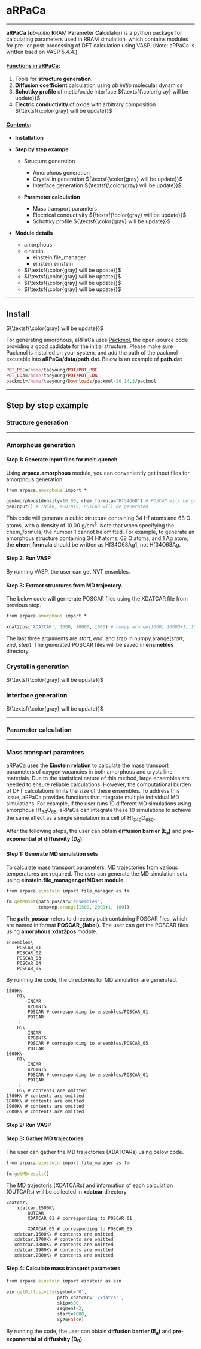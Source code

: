# aRPaCa
---
**aRPaCa** (***a****b-initio* **R**RAM **Pa**rameter **Ca**lculator) is a python package for calculating parameters used in RRAM simulation, which contains modules for pre- or post-processing of DFT calculation using VASP. (Note: aRPaCa is written baed on VASP 5.4.4.)

#### <ins>Functions in aRPaCa</ins>:

1. Tools for **structure generation**.
2. **Diffusion coefficient** calculation using *ab initio* molecular dynamics
3. **Schottky profile** of metla/oxide interface ${\textsf{\color{gray} will be update}}$
4. **Electric conductivity** of oxide with arbitrary composition ${\textsf{\color{gray} will be update}}$

#### <ins>Contents</ins>:
* **Installation**

* **Step by step exampe**
  * Structure generation
    * Amorphous generation
    * Crystallin generation ${\textsf{\color{gray} will be update}}$
    * Interface generation ${\textsf{\color{gray} will be update}}$

  * **Parameter calculation**
    * Mass transport paramters
    * Electrical conductivity ${\textsf{\color{gray} will be update}}$
    * Schottky profile ${\textsf{\color{gray} will be update}}$

* **Module details**
  * amorphous
  * einstein
    * einstein.file_manager
    * einstein.einstein
  * ${\textsf{\color{gray} will be update}}$
  * ${\textsf{\color{gray} will be update}}$
  * ${\textsf{\color{gray} will be update}}$
  * ${\textsf{\color{gray} will be update}}$
---
## Install

${\textsf{\color{gray} will be update}}$

For generating amorphous, aRPaCa uses [Packmol](https://m3g.github.io/packmol/download.shtml), the open-source code providing a good cadidate for the initial structure. Please make sure Packmol is installed on your system, and add the path of the packmol excutable into **aRPaCa/data/path.dat**. Below is an example of **path.dat**
```ruby
POT_PBE=/home/taeyoung/POT/POT_PBE
POT_LDA=/home/taeyoung/POT/POT_LDA
packmol=/home/taeyoung/Downloads/packmol-20.14.3/packmol
```
---
## Step by step example
### Structure generation
---
### Amorphous generation
#### Step 1: Generate input files for melt-quench
Using **arpaca.amorphous** module, you can conveniently get input files for amorphous generation
```ruby
from arpaca.amorphous import *

genAmorphous(density=10.00, chem_formula="Hf34O68") # POSCAR will be generated
genInput() # INCAR, KPOINTS, POTCAR will be generated
```
This code will generate a cubic structure containing 34 Hf atoms and 68 O atoms, with a density of 10.00 g/cm<SUP>3</SUP>. Note that when specifying the chem_formula, the number 1 cannot be omitted. For example, to generate an amorphous structure containing 34 Hf atoms, 68 O atoms, and 1 Ag atom, the **chem_formula** should be written as Hf34O68Ag1, not Hf34O68Ag.

#### Step 2: Run VASP

By running VASP, the user can get NVT ensmbles.

#### Step 3: Extract structures from MD trajectory.
The below code will gernerate POSCAR files using the XDATCAR file from previous step.

```ruby
from arpaca.amorphous import *

xdat2pos('XDATCAR', 1000, 10000, 1000) # numpy.arange(1000, 10000+1, 1000)
```
The last three arguments are *start*, *end*, and *step* in numpy.arange(*start*, *end*, *step*). The generated POSCAR files will be saved in **ensmebles** directory.

### Crystallin generation
${\textsf{\color{gray} will be update}}$

### Interface generation
${\textsf{\color{gray} will be update}}$

---
### Parameter calculation
---
### Mass transport paramters
aRPaCa uses the **Einstein relation** to calculate the mass transport parameters of oxygen vacancies in both amorphous and crystalline materials. Due to the statistical nature of this method, large ensembles are needed to ensure reliable calculations. However, the computational burden of DFT calculations limits the size of these ensembles. To address this issue, aRPaCa provides functions that integrate multiple individual MD simulations. For example, if the user runs 10 different MD simulations using amorphous Hf<SUB>34</SUB>O<SUB>68</SUB>, aRPaCa can integrate these 10 simulations to achieve the same effect as a single simulation in a cell of Hf<SUB>340</SUB>O<SUB>680</SUB>.

After the following steps, the user can obtain **diffusion barrier (E<SUB>a</SUB>)** and **pre-exponential of diffusivity (D<SUB>0</SUB>)**.

#### Step 1: Generate MD simulation sets
To calculate mass transport parameters, MD trajectories from various temperatures are required. The user can generate the MD simulation sets using **einstein.file_manager.getMDset module**.

```ruby
from arpaca.einstein import file_manager as fm

fm.getMDset(path_poscar='ensembles',
            temp=np.arange(1500, 2000+1, 100))
```
The **path_poscar** refers to directory path containing POSCAR files, which are named in format **POSCAR_{label}**.
The user can get the POSCAR files using **amorphous.xdat2pos** module.
```
ensembles\
    POSCAR_01
    POSCAR_02
    POSCAR_03 
    POSCAR_04
    POSCAR_05
```
By running the code, the directories for MD simulation are generated.
```
1500K\
    01\
        INCAR
        KPOINTS
        POSCAR # corresponding to ensembles/POSCAR_01
        POTCAR
    ⋮
    05\
        INCAR
        KPOINTS
        POSCAR # corresponding to ensembles/POSCAR_05
        POTCAR
1600K\
    01\
        INCAR
        KPOINTS
        POSCAR # corresponding to ensembles/POSCAR_01
        POTCAR
    ⋮
    05\ # contents are omitted
1700K\ # contents are omitted
1800K\ # contents are omitted
1900K\ # contents are omitted
2000K\ # contents are omitted
```
#### Step 2: Run VASP

#### Step 3: Gather MD trajectories
The user can gather the MD trajectories (XDATCARs) using below code.
```ruby
from arpaca.einstein import file_manager as fm

fm.getMDresult()
```
The MD trajectoris (XDATCARs) and information of each calculation (OUTCARs) will be collected in **xdatcar** directory.
```
xdatcar\
    xdatcar.1500K\
        OUTCAR
        XDATCAR_01 # corresponding to POSCAR_01
           ⋮
        XDATCAR_05 # corresponding to POSCAR_05
   xdatcar.1600K\ # contents are omitted
   xdatcar.1700K\ # contents are omitted
   xdatcar.1800K\ # contents are omitted
   xdatcar.1900K\ # contents are omitted
   xdatcar.2000K\ # contents are omitted
```
#### Step 4: Calculate mass transprot parameters
``` ruby
from arpaca.einstein import einstein as ein

ein.getDiffusivity(symbol='O',
                   path_xdatcar='./xdatcar',
                   skip=500,
                   segment=2,
                   start=1000,
                   xyz=False)
```
By running the code, the user can obtain **diffusion barrier (E<SUB>a</SUB>)** and **pre-exponential of diffusivity (D<SUB>0</SUB>)** .

